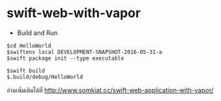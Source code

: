 # swift-web-with-vapor

* Build and Run

```
$cd HelloWorld
$swiftenv local DEVELOPMENT-SNAPSHOT-2016-05-31-a
$swift package init --type executable

$swift build
$.build/debug/HelloWorld
```

อ่านเพิ่มเติมได้ที่ http://www.somkiat.cc/swift-web-application-with-vapor/
